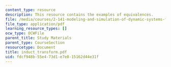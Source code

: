```yaml
---
content_type: resource
description: This resource contains the examples of equivalences.
file: /media/courses/2-141-modeling-and-simulation-of-dynamic-systems-fall-2006/fdcf948b55e473d1e7e815162d44e31f_induct_transform.pdf
file_type: application/pdf
learning_resource_types: []
ocw_type: OCWFile
parent_title: Study Materials
parent_type: CourseSection
resourcetype: Document
title: induct_transform.pdf
uid: fdcf948b-55e4-73d1-e7e8-15162d44e31f
---
```

